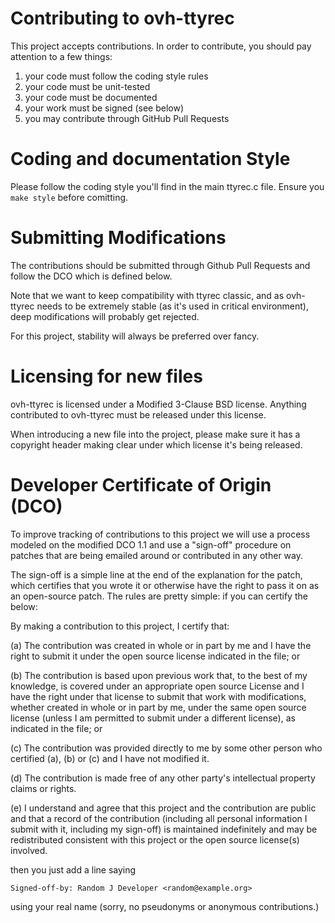 # Contributing to ovh-ttyrec
 
This project accepts contributions. In order to contribute, you should
pay attention to a few things:
 
1. your code must follow the coding style rules
2. your code must be unit-tested
3. your code must be documented
4. your work must be signed (see below)
5. you may contribute through GitHub Pull Requests
 
# Coding and documentation Style
 
Please follow the coding style you'll find in the main ttyrec.c file.
Ensure you `make style` before comitting.
 
# Submitting Modifications
 
The contributions should be submitted through Github Pull Requests
and follow the DCO which is defined below.

Note that we want to keep compatibility with ttyrec classic, and as
ovh-ttyrec needs to be extremely stable (as it's used in critical
environment), deep modifications will probably get rejected.

For this project, stability will always be preferred over fancy.
 
# Licensing for new files
 
ovh-ttyrec is licensed under a Modified 3-Clause BSD license. Anything
contributed to ovh-ttyrec must be released under this license.
 
When introducing a new file into the project, please make sure it has a
copyright header making clear under which license it's being released.
 
# Developer Certificate of Origin (DCO)
 
To improve tracking of contributions to this project we will use a
process modeled on the modified DCO 1.1 and use a "sign-off" procedure
on patches that are being emailed around or contributed in any other
way.
 
The sign-off is a simple line at the end of the explanation for the
patch, which certifies that you wrote it or otherwise have the right
to pass it on as an open-source patch.  The rules are pretty simple:
if you can certify the below:
 
By making a contribution to this project, I certify that:
 
(a) The contribution was created in whole or in part by me and I have
    the right to submit it under the open source license indicated in
    the file; or
 
(b) The contribution is based upon previous work that, to the best of
    my knowledge, is covered under an appropriate open source License
    and I have the right under that license to submit that work with
    modifications, whether created in whole or in part by me, under
    the same open source license (unless I am permitted to submit
    under a different license), as indicated in the file; or
 
(c) The contribution was provided directly to me by some other person
    who certified (a), (b) or (c) and I have not modified it.
 
(d) The contribution is made free of any other party's intellectual
    property claims or rights.
 
(e) I understand and agree that this project and the contribution are
    public and that a record of the contribution (including all
    personal information I submit with it, including my sign-off) is
    maintained indefinitely and may be redistributed consistent with
    this project or the open source license(s) involved.
 
 
then you just add a line saying
 
    Signed-off-by: Random J Developer <random@example.org>
 
using your real name (sorry, no pseudonyms or anonymous contributions.)
